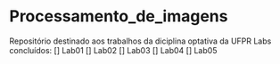 # Processamento_de_imagens
Repositório destinado aos trabalhos da diciplina optativa da UFPR
Labs concluídos:
[] Lab01
[] Lab02
[] Lab03
[] Lab04
[] Lab05

